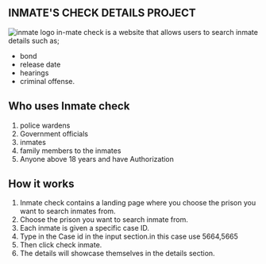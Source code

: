 

## INMATE'S CHECK DETAILS PROJECT
![inmate logo](/home/moringa/Development/code/phase_1/labs/inmate_individual_project/logo2.png?raw=true "Title")
in-mate check is a website that allows users to search inmate details such as;
- bond
- release date
- hearings 
- criminal offense.

## Who uses Inmate check
 1. police wardens 
 2. Government officials
 3. inmates
 4. family members to the inmates
 5. Anyone above 18 years and have Authorization

## How it works
1. Inmate check contains a landing page where you choose the prison you want to search inmates from.
2. Choose the prison you want to search inmate from.
3. Each inmate is given a specific case ID.
4. Type in the Case id in the input section.in this case use 5664,5665
5. Then click check inmate.
6. The details will showcase themselves in the details section.

